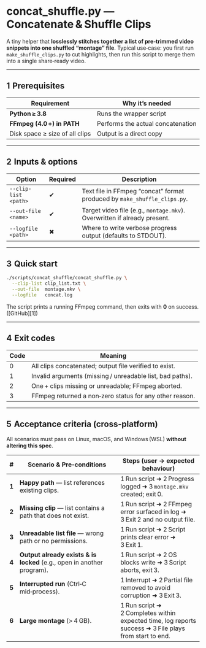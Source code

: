 # concat\_shuffle.py — Concatenate & Shuffle Clips

A tiny helper that **losslessly stitches together a list of pre‑trimmed video snippets into one shuffled “montage” file**.
Typical use‑case: you first run `make_shuffle_clips.py` to cut highlights, then run this script to merge them into a single share‑ready video.

---

## 1  Prerequisites

| Requirement                    | Why it’s needed                   |
| ------------------------------ | --------------------------------- |
| **Python ≥ 3.8**               | Runs the wrapper script           |
| **FFmpeg (4.0 +) in PATH**     | Performs the actual concatenation |
| Disk space ≥ size of all clips | Output is a direct copy           |

---

## 2  Inputs & options

| Option               | Required | Description                                                              |
| -------------------- | -------- | ------------------------------------------------------------------------ |
| `--clip-list <path>` | ✔        | Text file in FFmpeg “concat” format produced by `make_shuffle_clips.py`. |
| `--out-file  <name>` | ✔        | Target video file (e.g., `montage.mkv`). Overwritten if already present. |
| `--logfile   <path>` | ✖        | Where to write verbose progress output (defaults to STDOUT).             |

---

## 3  Quick start

```bash
./scripts/concat_shuffle/concat_shuffle.py \
  --clip-list clip_list.txt \
  --out-file  montage.mkv \
  --logfile   concat.log
```

The script prints a running FFmpeg command, then exits with **0** on success. ([GitHub][1])

---

## 4  Exit codes

| Code | Meaning                                                   |
| ---- | --------------------------------------------------------- |
| 0    | All clips concatenated; output file verified to exist.    |
| 1    | Invalid arguments (missing / unreadable list, bad paths). |
| 2    | One + clips missing or unreadable; FFmpeg aborted.        |
| 3    | FFmpeg returned a non‑zero status for any other reason.   |

---

## 5  Acceptance criteria (cross‑platform)

All scenarios must pass on Linux, macOS, and Windows (WSL) **without altering this spec**.

| #     | Scenario & Pre‑conditions                                              | Steps (user → expected behaviour)                                                                      |
| ----- | ---------------------------------------------------------------------- | ------------------------------------------------------------------------------------------------------ |
| **1** | **Happy path** — list references existing clips.                       | 1 Run script ➜ 2 Progress logged ➜ 3 `montage.mkv` created; exit 0.                                    |
| **2** | **Missing clip** — list contains a path that does not exist.           | 1 Run script ➜ 2 FFmpeg error surfaced in log ➜ 3 Exit 2 and no output file.                           |
| **3** | **Unreadable list file** — wrong path or no permissions.               | 1 Run script ➜ 2 Script prints clear error ➜ 3 Exit 1.                                                 |
| **4** | **Output already exists & is locked** (e.g., open in another program). | 1 Run script ➜ 2 OS blocks write ➜ 3 Script aborts, exit 3.                                            |
| **5** | **Interrupted run** (Ctrl‑C mid‑process).                              | 1 Interrupt ➜ 2 Partial file removed to avoid corruption ➜ 3 Exit 3.                                   |
| **6** | **Large montage** (> 4 GB).                                            | 1 Run script ➜ 2 Completes within expected time, log reports success ➜ 3 File plays from start to end. |
